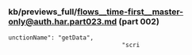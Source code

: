 ### kb/previews_full/flows__time-first__master-only@auth.har.part023.md (part 002)

```md
unctionName": "getData",
                                "scri
```

```
